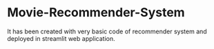# Movie-Recommender-System
It has been created with very basic code of recommender system and deployed in streamlit web application.
